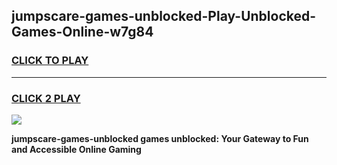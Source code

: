
## jumpscare-games-unblocked-Play-Unblocked-Games-Online-w7g84
<h3>
<a href="https://premium76.site?title=jumpscare-games-unblocked&ref=25A">CLICK TO PLAY</a></h3>
<hr>

<h3>
<a href="https://premium76.site?title=jumpscare-games-unblocked&ref=25A">CLICK 2 PLAY</a>
  
</h3>

<a href="https://premium76.site?title=jumpscare-games-unblocked&ref=25A"><img src="https://clearcache.store/games.png"></a>


**jumpscare-games-unblocked games unblocked: Your Gateway to Fun and Accessible Online Gaming**
